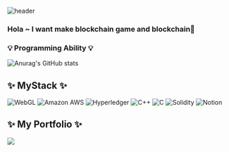 ![header](https://capsule-render.vercel.app/api?type=waving&color=gradient&customColorList=0,2,2,5,30&height=250&section=header&text=HohyunKim-kr&fontSize=60&descSize=30&rotate=3&animation=twinkling)

### Hola ~ I want make blockchain game and blockchain👋 

<!--
**HohyunKim-kr/HohyunKim-kr** is a ✨ _special_ ✨ repository because its `README.md` (this file) appears on your GitHub profile.

### Timeline
🧑‍💻 (2021.12 ~ 2022.02) datastudio intern  
Here are some ideas to get you started:

- 🔭 I’m currently working on ...
- 🌱 I’m currently learning ...
- 👯 I’m looking to collaborate on ...
- 🤔 I’m looking for help with ...
- 💬 Ask me about ...
- 📫 How to reach me: ...
- 😄 Pronouns: ...
- ⚡ Fun fact: ...
-->
### 💡 Programming Ability 💡
![Anurag's GitHub stats](https://github-readme-stats.vercel.app/api?username=HohyunKim-kr&&show_icons=true&theme=dark)


## ✨ MyStack ✨
![WebGL](https://img.shields.io/badge/WebGL-990000?logo=webgl&logoColor=white&style=for-the-badge)
![Amazon AWS](https://img.shields.io/badge/AmazonAWS-232F3E.svg?logo=amazon-aws&logoColor=white)
![Hyperledger](https://img.shields.io/badge/hyperledger-2F3134?style=for-the-badge&logo=hyperledger&logoColor=white)
![C++](https://img.shields.io/badge/c++-%2300599C.svg?style=for-the-badge&logo=c%2B%2B&logoColor=white)
![C](https://img.shields.io/badge/c-%2300599C.svg?style=for-the-badge&logo=c&logoColor=white)
![Solidity](https://img.shields.io/badge/Solidity-%23363636.svg?style=for-the-badge&logo=solidity&logoColor=white)
![Notion](https://img.shields.io/badge/Notion-%23000000.svg?style=for-the-badge&logo=notion&logoColor=white)

## ✨ My Portfolio ✨
 <a href="https://r-blockchain.tistory.com/"> <img src="https://img.shields.io/badge/Tistory-white?style=for-the-badge&logo=Tistory&logoColor=black"></a>
